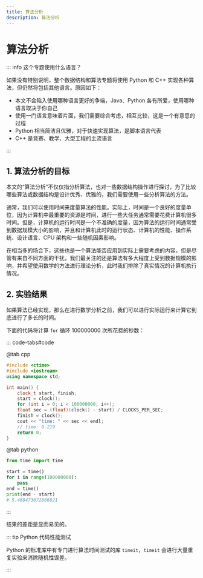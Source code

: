 ```yaml
---
title: 算法分析
description: 算法分析
---
```


# 算法分析

::: info 这个专题使用什么语言？

如果没有特别说明，整个数据结构和算法专题将使用 Python 和 C++ 实现各种算法，但仍然将包括其他语言。原因如下：
- 本文不会陷入使用哪种语言更好的争端，Java、Python 各有所爱，使用哪种语言取决于你自己
- 使用一门语言意味着片面，我们需要综合考虑，相互比较，这是一个有意思的过程
- Python 相当简洁且优雅，对于快速实现算法，是脚本语言代表
- C++ 是竞赛、教学、大型工程的主流语言

:::

## 1. 算法分析的目标

本文的“算法分析”不仅仅指分析算法，也对一些数据结构操作进行探讨，为了比较哪些算法或数据结构是设计优秀、优雅的，我们需要使用一些分析算法的方法。

通常，我们可以使用时间来度量算法的性能。实际上，时间是一个良好的度量单位，因为计算机中最重要的资源是时间，进行一些大任务通常需要花费计算机很多时间。但是，计算机的运行时间是一个不准确的度量，因为算法的运行时间通常受到数据规模大小的影响，并且和计算机此时的运行状态、计算机的性能、操作系统、设计语言、CPU 架构和一些随机因素影响。

在相当多的场合下，这些也是一个算法能否应用到实际上需要考虑的内容，但是尽管有来自不同方面的干扰，我们最关注的还是算法有多大程度上受到数据规模的影响，并希望使用数学的方法进行理论分析，此时我们排除了真实情况的计算机执行情况。

## 2. 实验结果

如果算法已经实现，那么在进行数学分析之前，我们可以进行实际运行来计算它到底进行了多长的时间。

下面的代码将计算 `for` 循环 $100000000$ 次所花费的秒数：

::: code-tabs#code

@tab cpp

```cpp
#include <ctime>
#include <iostream>
using namespace std;

int main() {
    clock_t start, finish;
    start = clock();
    for (int i = 0; i < 100000000; i++);
    float sec = (float)(clock() - start) / CLOCKS_PER_SEC;
    finish = clock();
    cout << "time: " << sec << endl;
    // time: 0.219
    return 0;
}
```

@tab python

```python
from time import time

start = time()
for i in range(100000000):
    pass
end = time()
print(end - start)
# 5.468473672866821
```

:::

结果的差距是显而易见的。

::: tip Python 代码性能测试

Python 的标准库中有专门进行算法时间测试的库 `timeit`，`timeit` 会进行大量重复实验来消除随机性误差。

:::
